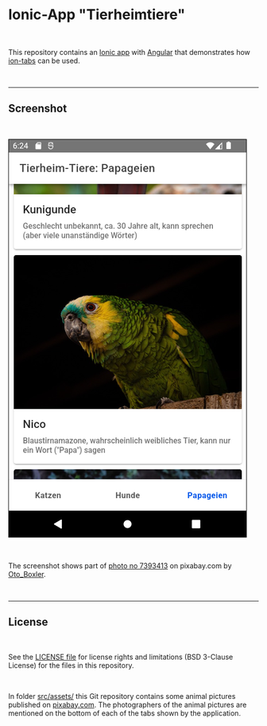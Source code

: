 # Ionic-App "Tierheimtiere" #

<br>

This repository contains an [Ionic app](https://ionicframework.com/) with [Angular](https://angular.io/) that demonstrates how
[ion-tabs](https://ionicframework.com/docs/api/tabs) can be used.

<br>

----

## Screenshot ##

<br>

![Screenshot](screenshot.png)

<br>

The screenshot shows part of [photo no 7393413](https://pixabay.com/photos/parrot-bird-perched-animal-7393413/) on pixabay.com by [Oto_Boxler](https://pixabay.com/users/oto_boxler-26162471/).

<br>

----

## License ##

<br>

See the [LICENSE file](LICENSE.md) for license rights and limitations (BSD 3-Clause License) for the files in this repository.

<br>

In folder [src/assets/](src/assets) this Git repository contains some animal pictures published on [pixabay.com](https://pixabay.com/).
The photographers of the animal pictures are mentioned on the bottom of each of the tabs shown by the application.

<br>
